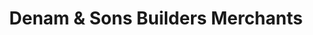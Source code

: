 ---
title: "Denam & Sons Builders Merchants"
url: /aberbeeg/denam-and-sons-builders-merchants/
shop: trade
---